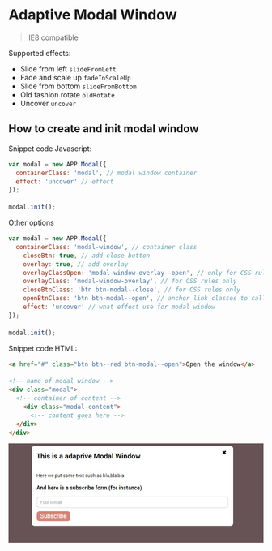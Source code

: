 # Adaptive Modal Window 
> IE8 compatible

Supported effects:

- Slide from left ``slideFromLeft``
- Fade and scale up ``fadeInScaleUp``
- Slide from bottom ``slideFromBottom``
- Old fashion rotate ``oldRotate``
- Uncover ``uncover``

## How to create and init modal window

Snippet code Javascript:
```javascript
var modal = new APP.Modal({
  containerClass: 'modal', // modal window container
  effect: 'uncover' // effect
});

modal.init();
```
Other options
```javascript
var modal = new APP.Modal({
  containerClass: 'modal-window', // container class
    closeBtn: true, // add close button
    overlay: true, // add overlay 
    overlayClassOpen: 'modal-window-overlay--open', // only for CSS rules
    overlayClass: 'modal-window-overlay', // for CSS rules only
    closeBtnClass: 'btn btn-modal--close', // for CSS rules only
    openBtnClass: 'btn btn-modal--open', // anchor link classes to call window
    effect: 'uncover' // what effect use for modal window
});

modal.init();
```


Snippet code HTML:
```html
<a href="#" class="btn btn--red btn-modal--open">Open the window</a>

<!-- name of modal window -->
<div class="modal">
  <!-- container of content -->
    <div class="modal-content">
      <!-- content goes here -->
  </div>
</div>
```
![modal window](screenshot.jpg)
